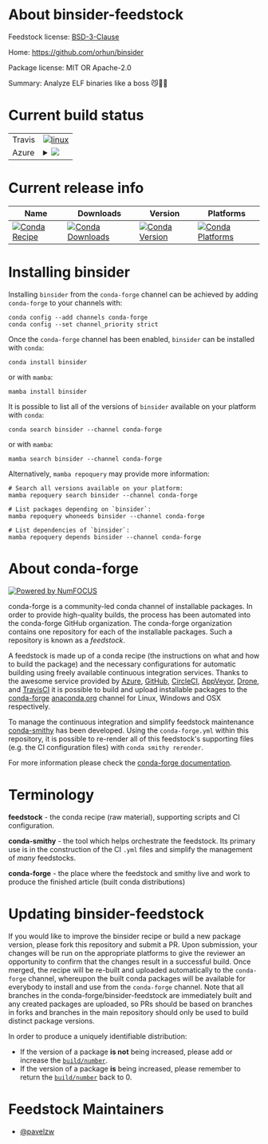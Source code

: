About binsider-feedstock
========================

Feedstock license: [BSD-3-Clause](https://github.com/conda-forge/binsider-feedstock/blob/main/LICENSE.txt)

Home: https://github.com/orhun/binsider

Package license: MIT OR Apache-2.0

Summary: Analyze ELF binaries like a boss 😼🕵️‍♂️

Current build status
====================


<table><tr>
    <td>Travis</td>
    <td>
      <a href="https://app.travis-ci.com/conda-forge/binsider-feedstock">
        <img alt="linux" src="https://img.shields.io/travis/com/conda-forge/binsider-feedstock/main.svg?label=Linux">
      </a>
    </td>
  </tr>
    
  <tr>
    <td>Azure</td>
    <td>
      <details>
        <summary>
          <a href="https://dev.azure.com/conda-forge/feedstock-builds/_build/latest?definitionId=23702&branchName=main">
            <img src="https://dev.azure.com/conda-forge/feedstock-builds/_apis/build/status/binsider-feedstock?branchName=main">
          </a>
        </summary>
        <table>
          <thead><tr><th>Variant</th><th>Status</th></tr></thead>
          <tbody><tr>
              <td>linux_64</td>
              <td>
                <a href="https://dev.azure.com/conda-forge/feedstock-builds/_build/latest?definitionId=23702&branchName=main">
                  <img src="https://dev.azure.com/conda-forge/feedstock-builds/_apis/build/status/binsider-feedstock?branchName=main&jobName=linux&configuration=linux%20linux_64_" alt="variant">
                </a>
              </td>
            </tr><tr>
              <td>linux_aarch64</td>
              <td>
                <a href="https://dev.azure.com/conda-forge/feedstock-builds/_build/latest?definitionId=23702&branchName=main">
                  <img src="https://dev.azure.com/conda-forge/feedstock-builds/_apis/build/status/binsider-feedstock?branchName=main&jobName=linux&configuration=linux%20linux_aarch64_" alt="variant">
                </a>
              </td>
            </tr><tr>
              <td>linux_ppc64le</td>
              <td>
                <a href="https://dev.azure.com/conda-forge/feedstock-builds/_build/latest?definitionId=23702&branchName=main">
                  <img src="https://dev.azure.com/conda-forge/feedstock-builds/_apis/build/status/binsider-feedstock?branchName=main&jobName=linux&configuration=linux%20linux_ppc64le_" alt="variant">
                </a>
              </td>
            </tr><tr>
              <td>osx_64</td>
              <td>
                <a href="https://dev.azure.com/conda-forge/feedstock-builds/_build/latest?definitionId=23702&branchName=main">
                  <img src="https://dev.azure.com/conda-forge/feedstock-builds/_apis/build/status/binsider-feedstock?branchName=main&jobName=osx&configuration=osx%20osx_64_" alt="variant">
                </a>
              </td>
            </tr><tr>
              <td>osx_arm64</td>
              <td>
                <a href="https://dev.azure.com/conda-forge/feedstock-builds/_build/latest?definitionId=23702&branchName=main">
                  <img src="https://dev.azure.com/conda-forge/feedstock-builds/_apis/build/status/binsider-feedstock?branchName=main&jobName=osx&configuration=osx%20osx_arm64_" alt="variant">
                </a>
              </td>
            </tr><tr>
              <td>win_64</td>
              <td>
                <a href="https://dev.azure.com/conda-forge/feedstock-builds/_build/latest?definitionId=23702&branchName=main">
                  <img src="https://dev.azure.com/conda-forge/feedstock-builds/_apis/build/status/binsider-feedstock?branchName=main&jobName=win&configuration=win%20win_64_" alt="variant">
                </a>
              </td>
            </tr>
          </tbody>
        </table>
      </details>
    </td>
  </tr>
</table>

Current release info
====================

| Name | Downloads | Version | Platforms |
| --- | --- | --- | --- |
| [![Conda Recipe](https://img.shields.io/badge/recipe-binsider-green.svg)](https://anaconda.org/conda-forge/binsider) | [![Conda Downloads](https://img.shields.io/conda/dn/conda-forge/binsider.svg)](https://anaconda.org/conda-forge/binsider) | [![Conda Version](https://img.shields.io/conda/vn/conda-forge/binsider.svg)](https://anaconda.org/conda-forge/binsider) | [![Conda Platforms](https://img.shields.io/conda/pn/conda-forge/binsider.svg)](https://anaconda.org/conda-forge/binsider) |

Installing binsider
===================

Installing `binsider` from the `conda-forge` channel can be achieved by adding `conda-forge` to your channels with:

```
conda config --add channels conda-forge
conda config --set channel_priority strict
```

Once the `conda-forge` channel has been enabled, `binsider` can be installed with `conda`:

```
conda install binsider
```

or with `mamba`:

```
mamba install binsider
```

It is possible to list all of the versions of `binsider` available on your platform with `conda`:

```
conda search binsider --channel conda-forge
```

or with `mamba`:

```
mamba search binsider --channel conda-forge
```

Alternatively, `mamba repoquery` may provide more information:

```
# Search all versions available on your platform:
mamba repoquery search binsider --channel conda-forge

# List packages depending on `binsider`:
mamba repoquery whoneeds binsider --channel conda-forge

# List dependencies of `binsider`:
mamba repoquery depends binsider --channel conda-forge
```


About conda-forge
=================

[![Powered by
NumFOCUS](https://img.shields.io/badge/powered%20by-NumFOCUS-orange.svg?style=flat&colorA=E1523D&colorB=007D8A)](https://numfocus.org)

conda-forge is a community-led conda channel of installable packages.
In order to provide high-quality builds, the process has been automated into the
conda-forge GitHub organization. The conda-forge organization contains one repository
for each of the installable packages. Such a repository is known as a *feedstock*.

A feedstock is made up of a conda recipe (the instructions on what and how to build
the package) and the necessary configurations for automatic building using freely
available continuous integration services. Thanks to the awesome service provided by
[Azure](https://azure.microsoft.com/en-us/services/devops/), [GitHub](https://github.com/),
[CircleCI](https://circleci.com/), [AppVeyor](https://www.appveyor.com/),
[Drone](https://cloud.drone.io/welcome), and [TravisCI](https://travis-ci.com/)
it is possible to build and upload installable packages to the
[conda-forge](https://anaconda.org/conda-forge) [anaconda.org](https://anaconda.org/)
channel for Linux, Windows and OSX respectively.

To manage the continuous integration and simplify feedstock maintenance
[conda-smithy](https://github.com/conda-forge/conda-smithy) has been developed.
Using the ``conda-forge.yml`` within this repository, it is possible to re-render all of
this feedstock's supporting files (e.g. the CI configuration files) with ``conda smithy rerender``.

For more information please check the [conda-forge documentation](https://conda-forge.org/docs/).

Terminology
===========

**feedstock** - the conda recipe (raw material), supporting scripts and CI configuration.

**conda-smithy** - the tool which helps orchestrate the feedstock.
                   Its primary use is in the construction of the CI ``.yml`` files
                   and simplify the management of *many* feedstocks.

**conda-forge** - the place where the feedstock and smithy live and work to
                  produce the finished article (built conda distributions)


Updating binsider-feedstock
===========================

If you would like to improve the binsider recipe or build a new
package version, please fork this repository and submit a PR. Upon submission,
your changes will be run on the appropriate platforms to give the reviewer an
opportunity to confirm that the changes result in a successful build. Once
merged, the recipe will be re-built and uploaded automatically to the
`conda-forge` channel, whereupon the built conda packages will be available for
everybody to install and use from the `conda-forge` channel.
Note that all branches in the conda-forge/binsider-feedstock are
immediately built and any created packages are uploaded, so PRs should be based
on branches in forks and branches in the main repository should only be used to
build distinct package versions.

In order to produce a uniquely identifiable distribution:
 * If the version of a package **is not** being increased, please add or increase
   the [``build/number``](https://docs.conda.io/projects/conda-build/en/latest/resources/define-metadata.html#build-number-and-string).
 * If the version of a package **is** being increased, please remember to return
   the [``build/number``](https://docs.conda.io/projects/conda-build/en/latest/resources/define-metadata.html#build-number-and-string)
   back to 0.

Feedstock Maintainers
=====================

* [@pavelzw](https://github.com/pavelzw/)

